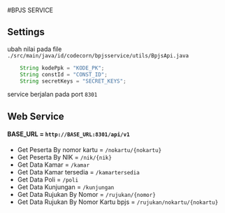 #BPJS SERVICE


## Settings

ubah nilai pada file ```./src/main/java/id/codecorn/bpjsservice/utils/BpjsApi.java```

```java
    String kodePpk = "KODE_PK";
    String constId = "CONST_ID";
    String secretKeys = "SECRET_KEYS";
```

service berjalan pada port ```8301```


## Web Service
#### BASE_URL = ```http://BASE_URL:8301/api/v1``` 

* Get Peserta By nomor kartu = ```/nokartu/{nokartu}```
* Get Peserta By NIK = ```/nik/{nik}```
* Get Data Kamar = ```/kamar```
* Get Data Kamar tersedia = ```/kamartersedia```
* Get Data Poli = ```/poli```
* Get Data Kunjungan = ```/kunjungan```
* Get Data Rujukan By Nomor = ```/rujukan/{nomor}```
* Get Data Rujukan By Nomor Kartu bpjs = ```/rujukan/nokartu/{nokartu}```


